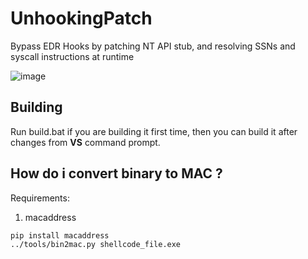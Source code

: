 # UnhookingPatch
Bypass EDR Hooks by patching NT API stub, and resolving SSNs and syscall instructions at runtime

![image](https://raw.githubusercontent.com/illegal-instruction-co/UnhookingPatch/main/assets/view.jpg)

## Building
Run build.bat if you are building it first time, then you can build it after changes from **VS** command prompt.

## How do i convert binary to MAC ?

Requirements: 
1. macaddress

```
pip install macaddress
../tools/bin2mac.py shellcode_file.exe
```

